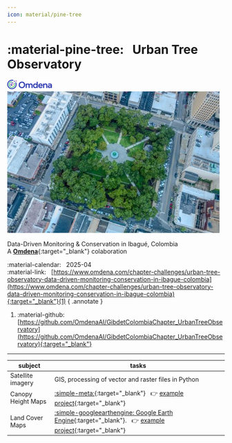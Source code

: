 ```yaml
---
icon: material/pine-tree
---
```


# :material-pine-tree: &nbsp; Urban Tree Observatory
![](../imgs/omdena.png)  
![](../imgs/omdena_urban_tree.jpg)

Data-Driven Monitoring & Conservation in Ibagué, Colombia  
A [__Omdena__](https://www.omdena.com){:target="_blank"} colaboration

:material-calendar: &nbsp; 2025-04  
:material-link:  &nbsp; [https://www.omdena.com/chapter-challenges/urban-tree-observatory-data-driven-monitoring-conservation-in-ibague-colombia](https://www.omdena.com/chapter-challenges/urban-tree-observatory-data-driven-monitoring-conservation-in-ibague-colombia){:target="_blank"}(1)
{ .annotate }

1. :material-github: &nbsp; [https://github.com/OmdenaAI/GibdetColombiaChapter_UrbanTreeObservatory](https://github.com/OmdenaAI/GibdetColombiaChapter_UrbanTreeObservatory){:target="_blank"}

---

|subject|tasks|
|-|-|
|Satellite imagery|GIS, processing of vector and raster files in Python|
|Canopy Height Maps|[:simple-meta:](https://sustainability.atmeta.com/blog/2024/04/22/using-artificial-intelligence-to-map-the-earths-forests/){:target="_blank"} &nbsp; :point_right: [example project](https://mikel-imaz.github.io/projects/notebooks/chm.html){:target="_blank"}|
|Land Cover Maps|[:simple-googleearthengine: Google Earth Engine](https://earthengine.google.com/){:target="_blank"}. &nbsp; :point_right: [example project](https://mikel-imaz.github.io/projects/notebooks/land_cover.html){:target="_blank"}|
